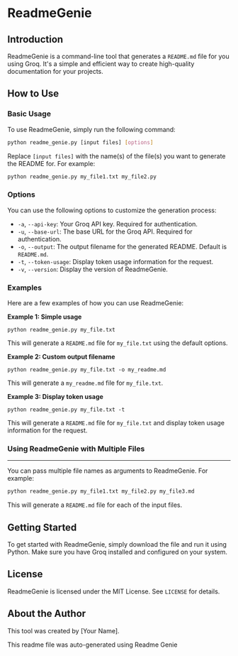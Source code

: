 
**ReadmeGenie**
================

**Introduction**
---------------

ReadmeGenie is a command-line tool that generates a `README.md` file for you using Groq. It's a simple and efficient way to create high-quality documentation for your projects.

**How to Use**
--------------

### Basic Usage

To use ReadmeGenie, simply run the following command:
```bash
python readme_genie.py [input files] [options]
```
Replace `[input files]` with the name(s) of the file(s) you want to generate the README for. For example:
```bash
python readme_genie.py my_file1.txt my_file2.py
```
### Options

You can use the following options to customize the generation process:

* `-a`, `--api-key`: Your Groq API key. Required for authentication.
* `-u`, `--base-url`: The base URL for the Groq API. Required for authentication.
* `-o`, `--output`: The output filename for the generated README. Default is `README.md`.
* `-t`, `--token-usage`: Display token usage information for the request.
* `-v`, `--version`: Display the version of ReadmeGenie.

### Examples

Here are a few examples of how you can use ReadmeGenie:

**Example 1: Simple usage**
```
python readme_genie.py my_file.txt
```
This will generate a `README.md` file for `my_file.txt` using the default options.

**Example 2: Custom output filename**
```
python readme_genie.py my_file.txt -o my_readme.md
```
This will generate a `my_readme.md` file for `my_file.txt`.

**Example 3: Display token usage**
```
python readme_genie.py my_file.txt -t
```
This will generate a `README.md` file for `my_file.txt` and display token usage information for the request.

### Using ReadmeGenie with Multiple Files
----------------------------------------

You can pass multiple file names as arguments to ReadmeGenie. For example:
```bash
python readme_genie.py my_file1.txt my_file2.py my_file3.md
```
This will generate a `README.md` file for each of the input files.

**Getting Started**
-------------------

To get started with ReadmeGenie, simply download the file and run it using Python. Make sure you have Groq installed and configured on your system.

**License**
----------

ReadmeGenie is licensed under the MIT License. See `LICENSE` for details.

**About the Author**
---------------------

This tool was created by [Your Name].

This readme file was auto-generated using Readme Genie